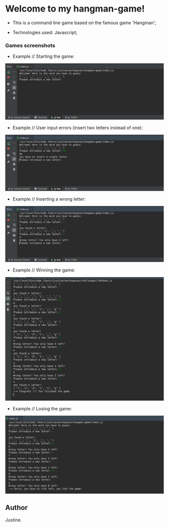 # Welcome to my hangman-game!

- This is a command line game based on the famous game 'Hangman';

- Technologies used: Javascript;

### Games screenshots 

- Example // Starting the game: 

![alt text](img/beginning.png)

- Example // User input errors (insert two letters instead of one):

![alt text](img/user-input-errors.png)

- Example // Inserting a wrong letter:  

![alt text](img/wrong-letter.png)

- Example // Winning the game: 

![alt text](img/win.png)

- Example // Losing the game:

![alt text](img/lost.png)

## Author

Justine.
